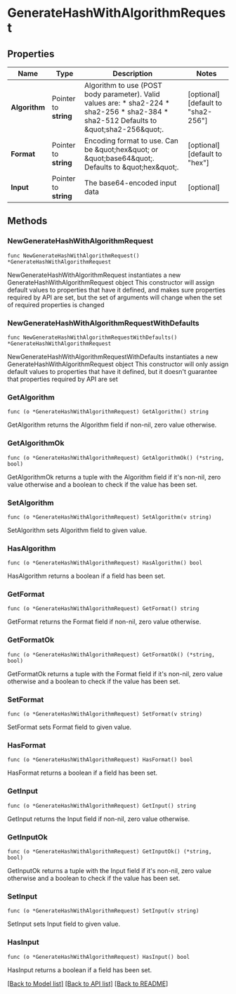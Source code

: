 # GenerateHashWithAlgorithmRequest


## Properties

Name | Type | Description | Notes
------------ | ------------- | ------------- | -------------
**Algorithm** | Pointer to **string** | Algorithm to use (POST body parameter). Valid values are: * sha2-224 * sha2-256 * sha2-384 * sha2-512 Defaults to \&quot;sha2-256\&quot;. | [optional] [default to "sha2-256"]
**Format** | Pointer to **string** | Encoding format to use. Can be \&quot;hex\&quot; or \&quot;base64\&quot;. Defaults to \&quot;hex\&quot;. | [optional] [default to "hex"]
**Input** | Pointer to **string** | The base64-encoded input data | [optional] 



## Methods


### NewGenerateHashWithAlgorithmRequest

`func NewGenerateHashWithAlgorithmRequest() *GenerateHashWithAlgorithmRequest`

NewGenerateHashWithAlgorithmRequest instantiates a new GenerateHashWithAlgorithmRequest object
This constructor will assign default values to properties that have it defined,
and makes sure properties required by API are set, but the set of arguments
will change when the set of required properties is changed

### NewGenerateHashWithAlgorithmRequestWithDefaults

`func NewGenerateHashWithAlgorithmRequestWithDefaults() *GenerateHashWithAlgorithmRequest`

NewGenerateHashWithAlgorithmRequestWithDefaults instantiates a new GenerateHashWithAlgorithmRequest object
This constructor will only assign default values to properties that have it defined,
but it doesn't guarantee that properties required by API are set


### GetAlgorithm

`func (o *GenerateHashWithAlgorithmRequest) GetAlgorithm() string`

GetAlgorithm returns the Algorithm field if non-nil, zero value otherwise.

### GetAlgorithmOk

`func (o *GenerateHashWithAlgorithmRequest) GetAlgorithmOk() (*string, bool)`

GetAlgorithmOk returns a tuple with the Algorithm field if it's non-nil, zero value otherwise
and a boolean to check if the value has been set.

### SetAlgorithm

`func (o *GenerateHashWithAlgorithmRequest) SetAlgorithm(v string)`

SetAlgorithm sets Algorithm field to given value.


### HasAlgorithm

`func (o *GenerateHashWithAlgorithmRequest) HasAlgorithm() bool`

HasAlgorithm returns a boolean if a field has been set.




### GetFormat

`func (o *GenerateHashWithAlgorithmRequest) GetFormat() string`

GetFormat returns the Format field if non-nil, zero value otherwise.

### GetFormatOk

`func (o *GenerateHashWithAlgorithmRequest) GetFormatOk() (*string, bool)`

GetFormatOk returns a tuple with the Format field if it's non-nil, zero value otherwise
and a boolean to check if the value has been set.

### SetFormat

`func (o *GenerateHashWithAlgorithmRequest) SetFormat(v string)`

SetFormat sets Format field to given value.


### HasFormat

`func (o *GenerateHashWithAlgorithmRequest) HasFormat() bool`

HasFormat returns a boolean if a field has been set.




### GetInput

`func (o *GenerateHashWithAlgorithmRequest) GetInput() string`

GetInput returns the Input field if non-nil, zero value otherwise.

### GetInputOk

`func (o *GenerateHashWithAlgorithmRequest) GetInputOk() (*string, bool)`

GetInputOk returns a tuple with the Input field if it's non-nil, zero value otherwise
and a boolean to check if the value has been set.

### SetInput

`func (o *GenerateHashWithAlgorithmRequest) SetInput(v string)`

SetInput sets Input field to given value.


### HasInput

`func (o *GenerateHashWithAlgorithmRequest) HasInput() bool`

HasInput returns a boolean if a field has been set.









[[Back to Model list]](../README.md#documentation-for-models) [[Back to API list]](../README.md#documentation-for-api-endpoints) [[Back to README]](../README.md)


